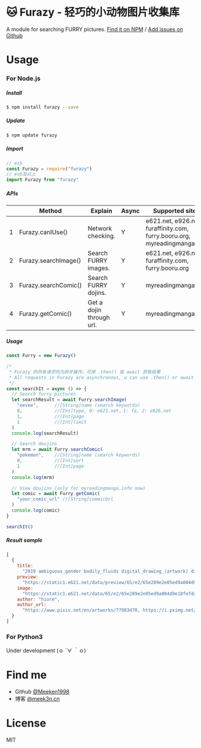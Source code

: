 # 🐱 Furazy - 轻巧的小动物图片收集库

A module for searching FURRY pictures.
[Find it on NPM](https://www.npmjs.com/package/furazy) / [Add issues on Github](https://github.com/Meeken1998/furazy-spider/issues)

# Usage

### For Node.js

##### Install

```bash
$ npm install furazy --save
```

##### Update

```bash
$ npm update furazy
```

##### Import

```js
// es5
const Furazy = require("furazy")
// es6及以上
import Furazy from "furazy"
```

##### APIs

|     | Method               | Explain                  | Async | Supported sites                                      | Version |
| --- | -------------------- | ------------------------ | ----- | ---------------------------------------------------- | ------- |
| 1   | Furazy.canIUse()     | Network checking.        | Y     | e621.net, e926.net, furaffinity.com, furry.booru.org, myreadingmanga.info | v0.1.9  |
| 2   | Furazy.searchImage() | Search FURRY images.     | Y     | e621.net, e926.net, furaffinity.com, furry.booru.org | v0.1.6  |
| 3   | Furazy.searchComic() | Search FURRY dojins.     | Y     | myreadingmanga.info                                  | v0.1.0  |
| 4   | Furazy.getComic()    | Get a dojin through url. | Y     | myreadingmanga.info                                  | v0.1.0  |

##### Usage

```js
const Furry = new Furazy()

/*
 * Furazy 的所有请求均为异步操作，可用 .then() 或 await 获取结果
 * All requests in Furazy are asynchronous, u can use .then() or await to get results.
 */
const searchIt = async () => {
  // Search furry pictures
  let searchResult = await Furry.searchImage(
    "eevee",      //[String]name (search keywords)
    0,            //[Int]type, 0: e621.net，1: fa, 2: e926.net
    1,            //[Int]page
    1             //[Int]limit
  )
  console.log(searchResult)

  // Search doujins
  let mrm = await Furry.searchComic(
    "pokemon",    //[String]name (search keywords)
    0,            //[Int]sort
    1             //[Int]page
  )
  console.log(mrm)

  // View doujins (only for myreadingmanga.info now)
  let comic = await Furry.getComic(
    "your_comic_url" //[String]commicUrl
  )
  console.log(comic)
}

searchIt()
```

##### Result sample

```js
[
  {
    title:
      "2019 ambiguous_gender bodily_fluids digital_drawing_(artwork) digital_media_(artwork) dragon dragonite drooling duo eevee feral hiore hi_res imminent_vore larger_pred licking licking_lips macro mammal nintendo oral_vore pokémon pokémon_(species) saliva simple_background size_difference slightly_chubby soft_vore tongue tongue_out video_games vore white_background",
    preview:
      "https://static1.e621.net/data/preview/65/e2/65e289e2e05ed9a004d9e18fefda2962.jpg",
    image:
      "https://static1.e621.net/data/65/e2/65e289e2e05ed9a004d9e18fefda2962.png",
    author: "hiore",
    author_url:
      "https://www.pixiv.net/en/artworks/77983470, https://i.pximg.net/img-original/img/2019/11/25/03/37/25/77983470_p2.png, https://www.pixiv.net/member.php?id=45363288, https://twitter.com/D0Sd0ou3fm1R1rB/status/1196483299465519105"
  }
]
```

### For Python3

Under development (ｏ ´∀ ｀ｏ)

# Find me

- Github [@Meeken1998](https://github.com/Meeken1998)
- 博客 [@meek3n.cn](https://meek3n.cn)

# License

MIT
